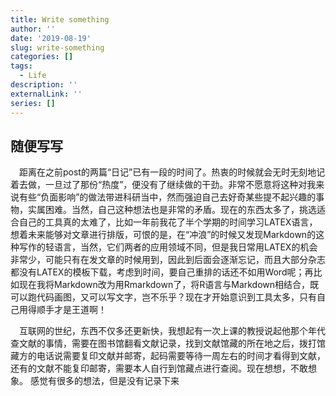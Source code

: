 ```yaml
---
title: Write something
author: ''
date: '2019-08-19'
slug: write-something
categories: []
tags:
  - Life
description: ''
externalLink: ''
series: []
---
```

## 随便写写

&emsp;距离在之前post的两篇“日记”已有一段的时间了。热衷的时候就会无时无刻地记着去做，一旦过了那份“热度”，便没有了继续做的干劲。非常不愿意将这种对我来说有些“负面影响”的做法带进科研当中，然而强迫自己去好奇某些提不起兴趣的事物，实属困难。当然，自己这种想法也是非常的矛盾。现在的东西太多了，挑选适合自己的工具真的太难了，比如一年前我花了半个学期的时间学习LATEX语言，想着未来能够对文章进行排版，可恨的是，在“冲浪”的时候又发现Markdown的这种写作的轻语言，当然，它们两者的应用领域不同，但是我日常用LATEX的机会非常少，可能只有在发文章的时候用到，因此到后面会逐渐忘记，而且大部分杂志都没有LATEX的模板下载，考虑到时间，要自己重排的话还不如用Word呢；再比如现在我将Markdown改为用Rmarkdown了，将R语言与Markdown相结合，既可以跑代码画图，又可以写文字，岂不乐乎？现在才开始意识到工具太多，只有自己用得顺手才是王道啊！

&emsp;互联网的世纪，东西不仅多还更新快，我想起有一次上课的教授说起他那个年代查文献的事情，需要在图书馆翻看文献记录，找到文献馆藏的所在地之后，拨打馆藏方的电话说需要复印文献并邮寄，起码需要等待一周左右的时间才看得到文献，还有的文献不能复印邮寄，需要本人自行到馆藏点进行查阅。现在想想，不敢想象。
感觉有很多的想法，但是没有记录下来